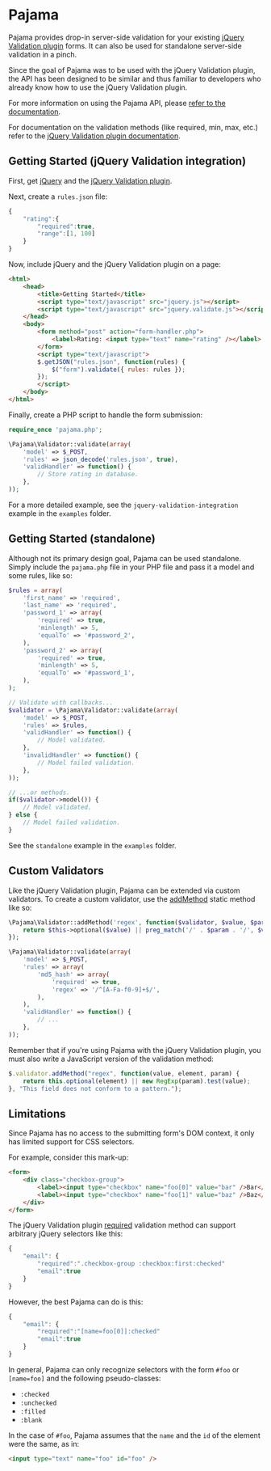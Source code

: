 Pajama
======

Pajama provides drop-in server-side validation for your existing [jQuery Validation plugin](http://bassistance.de/jquery-plugins/jquery-plugin-validation/) forms.
It can also be used for standalone server-side validation in a pinch.

Since the goal of Pajama was to be used with the jQuery Validation plugin, the API has been designed to
be similar and thus familiar to developers who already know how to use the jQuery Validation plugin.

For more information on using the Pajama API, please [refer to the documentation](http://cdmckay.org/pajama/docs/namespaces/Pajama.html).

For documentation on the validation methods (like required, min, max, etc.) refer to the
[jQuery Validation plugin documentation](http://docs.jquery.com/Plugins/Validation#List_of_built-in_Validation_methods).

## Getting Started (jQuery Validation integration)

First, get [jQuery](http://code.jquery.com/jquery-latest.js) and the [jQuery Validation plugin](http://bassistance.de/jquery-plugins/jquery-plugin-validation/).

Next, create a `rules.json` file:

```javascript
{
    "rating":{
        "required":true,
        "range":[1, 100]
    }
}
```

Now, include jQuery and the jQuery Validation plugin on a page:

```html
<html>
    <head>
        <title>Getting Started</title>
        <script type="text/javascript" src="jquery.js"></script>
        <script type="text/javascript" src="jquery.validate.js"></script>
    </head>
    <body>
        <form method="post" action="form-handler.php">
            <label>Rating: <input type="text" name="rating" /></label>
        </form>
        <script type="text/javascript">
        $.getJSON("rules.json", function(rules) {
            $("form").validate({ rules: rules });
        });
        </script>
    </body>
</html>
```

Finally, create a PHP script to handle the form submission:

```php
require_once 'pajama.php';

\Pajama\Validator::validate(array(
    'model' => $_POST,
    'rules' => json_decode('rules.json', true),
    'validHandler' => function() {
        // Store rating in database.
    },
));
```

For a more detailed example, see the `jquery-validation-integration` example in the `examples` folder.

## Getting Started (standalone)

Although not its primary design goal, Pajama can be used standalone.
Simply include the `pajama.php` file in your PHP file and pass it a model and some rules, like so:

```php
$rules = array(
    'first_name' => 'required',
    'last_name' => 'required',
    'password_1' => array(
        'required' => true,
        'minlength' => 5,
        'equalTo' => '#password_2',
    ),
    'password_2' => array(
        'required' => true,
        'minlength' => 5,
        'equalTo' => '#password_1',
    ),
);

// Validate with callbacks...
$validator = \Pajama\Validator::validate(array(
    'model' => $_POST,
    'rules' => $rules,
    'validHandler' => function() {
        // Model validated.
    },
    'invalidHandler' => function() {
        // Model failed validation.
    },
));

// ...or methods.
if($validator->model()) {
    // Model validated.
} else {
    // Model failed validation.
}
```

See the `standalone` example in the `examples` folder.

## Custom Validators

Like the jQuery Validation plugin, Pajama can be extended via custom validators. To create a custom validator, use the
[addMethod](http://cdmckay.org/pajama/docs/classes/Pajama.Validator.html#method_addMethod) static method like so:

```php
\Pajama\Validator::addMethod('regex', function($validator, $value, $param)) {
    return $this->optional($value) || preg_match('/' . $param . '/', $value);
});

\Pajama\Validator::validate(array(
    'model' => $_POST,
    'rules' => array(
        'md5_hash' => array(
            'required' => true,
            'regex' => '/^[A-Fa-f0-9]+$/',
        ),
    ),
    'validHandler' => function() {
        // ...
    },
));
```

Remember that if you're using Pajama with the jQuery Validation plugin, you must also write a JavaScript version of
the validation method:

```javascript
$.validator.addMethod("regex", function(value, element, param) {
    return this.optional(element) || new RegExp(param).test(value);
}, "This field does not conform to a pattern.");
```

## Limitations

Since Pajama has no access to the submitting form's DOM context, it only has limited support for CSS selectors.

For example, consider this mark-up:

```html
<form>
    <div class="checkbox-group">
        <label><input type="checkbox" name="foo[0]" value="bar" />Bar</label>
        <label><input type="checkbox" name="foo[1]" value="baz" />Baz</label>
    </div>
</form>
```


The jQuery Validation plugin [required](http://docs.jquery.com/Plugins/Validation/Methods/required)
validation method can support arbitrary jQuery selectors like this:

```javascript
{
    "email": {
        "required":".checkbox-group :checkbox:first:checked"
        "email":true
    }
}
```

However, the best Pajama can do is this:

```javascript
{
    "email": {
        "required":"[name=foo[0]]:checked"
        "email":true
    }
}
```

In general, Pajama can only recognize selectors with the form `#foo` or `[name=foo]` and the following pseudo-classes:

* `:checked`
* `:unchecked`
* `:filled`
* `:blank`

In the case of `#foo`, Pajama assumes that the `name` and the `id` of the element were the same, as in:

```html
<input type="text" name="foo" id="foo" />
```
